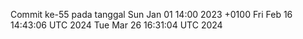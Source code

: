 Commit ke-55 pada tanggal Sun Jan 01 14:00 2023 +0100
Fri Feb 16 14:43:06 UTC 2024
Tue Mar 26 16:31:04 UTC 2024
